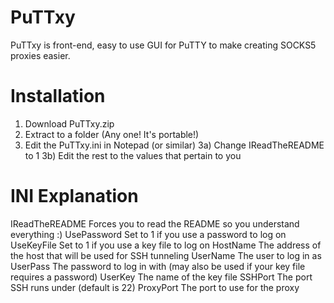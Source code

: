 PuTTxy
======

PuTTxy is front-end, easy to use GUI for PuTTY to make creating SOCKS5 proxies easier.

Installation
======

1) Download PuTTxy.zip
2) Extract to a folder (Any one! It's portable!)
3) Edit the PuTTxy.ini in Notepad (or similar)
3a) Change IReadTheREADME to 1
3b) Edit the rest to the values that pertain to you

INI Explanation
======
IReadTheREADME  Forces you to read the README so you understand everything :)
UsePassword     Set to 1 if you use a password to log on
UseKeyFile      Set to 1 if you use a key file to log on
HostName        The address of the host that will be used for SSH tunneling
UserName        The user to log in as
UserPass        The password to log in with (may also be used if your key file requires a password)
UserKey         The name of the key file
SSHPort         The port SSH runs under (default is 22)
ProxyPort       The port to use for the proxy
